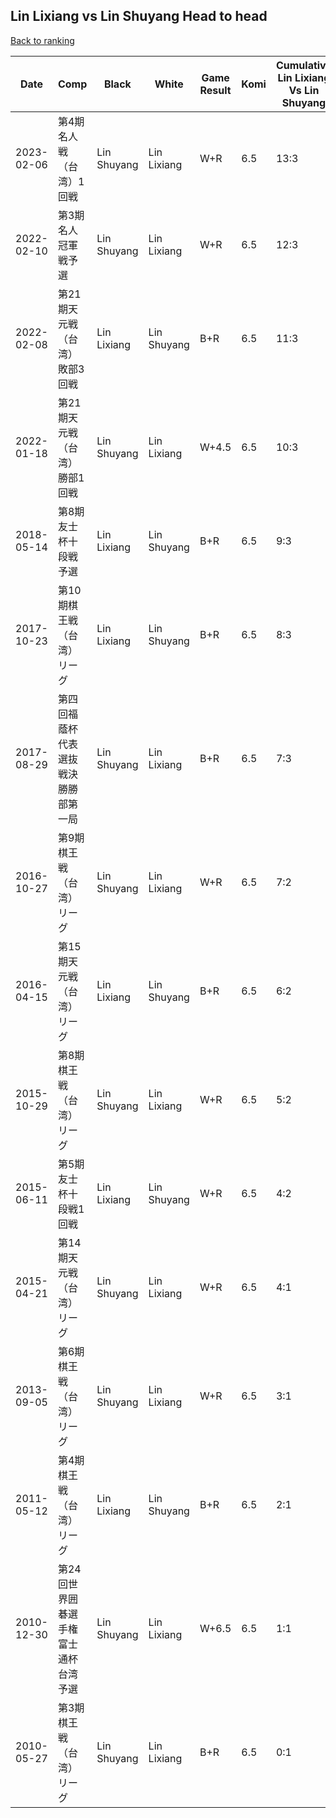 ## Lin Lixiang vs Lin Shuyang Head to head

[Back to ranking](../../index.md)




| **Date** | **Comp** | **Black** | **White** | **Game Result** | **Komi** | **Cumulative Lin Lixiang Vs Lin Shuyang** | **Lin Lixiang Streak** | **Lin Shuyang Streak** | 
| --- | --- | --- | --- | --- | --- | --- | --- | --- |
| 2023-02-06 | 第4期名人戦（台湾）1回戦 | Lin Shuyang | Lin Lixiang | W+R | 6.5 | 13:3 | 6 | 0 | 
| 2022-02-10 | 第3期名人冠軍戦予選 | Lin Shuyang | Lin Lixiang | W+R | 6.5 | 12:3 | 5 | 0 | 
| 2022-02-08 | 第21期天元戦（台湾）敗部3回戦 | Lin Lixiang | Lin Shuyang | B+R | 6.5 | 11:3 | 4 | 0 | 
| 2022-01-18 | 第21期天元戦（台湾）勝部1回戦 | Lin Shuyang | Lin Lixiang | W+4.5 | 6.5 | 10:3 | 3 | 0 | 
| 2018-05-14 | 第8期友士杯十段戦予選 | Lin Lixiang | Lin Shuyang | B+R | 6.5 | 9:3 | 2 | 0 | 
| 2017-10-23 | 第10期棋王戦（台湾）リーグ | Lin Lixiang | Lin Shuyang | B+R | 6.5 | 8:3 | 1 | 0 | 
| 2017-08-29 | 第四回福蔭杯代表選抜戦決勝勝部第一局 | Lin Shuyang | Lin Lixiang | B+R | 6.5 | 7:3 | 0 | 1 | 
| 2016-10-27 | 第9期棋王戦（台湾）リーグ | Lin Shuyang | Lin Lixiang | W+R | 6.5 | 7:2 | 3 | 0 | 
| 2016-04-15 | 第15期天元戦（台湾）リーグ | Lin Lixiang | Lin Shuyang | B+R | 6.5 | 6:2 | 2 | 0 | 
| 2015-10-29 | 第8期棋王戦（台湾）リーグ | Lin Shuyang | Lin Lixiang | W+R | 6.5 | 5:2 | 1 | 0 | 
| 2015-06-11 | 第5期友士杯十段戦1回戦 | Lin Lixiang | Lin Shuyang | W+R | 6.5 | 4:2 | 0 | 1 | 
| 2015-04-21 | 第14期天元戦（台湾）リーグ | Lin Shuyang | Lin Lixiang | W+R | 6.5 | 4:1 | 4 | 0 | 
| 2013-09-05 | 第6期棋王戦（台湾）リーグ | Lin Shuyang | Lin Lixiang | W+R | 6.5 | 3:1 | 3 | 0 | 
| 2011-05-12 | 第4期棋王戦（台湾）リーグ | Lin Lixiang | Lin Shuyang | B+R | 6.5 | 2:1 | 2 | 0 | 
| 2010-12-30 | 第24回世界囲碁選手権富士通杯台湾予選 | Lin Shuyang | Lin Lixiang | W+6.5 | 6.5 | 1:1 | 1 | 0 | 
| 2010-05-27 | 第3期棋王戦（台湾）リーグ | Lin Shuyang | Lin Lixiang | B+R | 6.5 | 0:1 | 0 | 1 |




